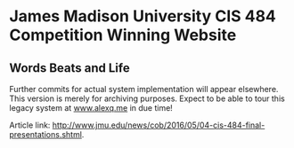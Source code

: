 # James Madison University CIS 484 Competition Winning Website
## Words Beats and Life

Further commits for actual system implementation will appear elsewhere. This version is merely for archiving purposes. Expect to be able to tour this legacy system at www.alexq.me in due time! 

Article link: http://www.jmu.edu/news/cob/2016/05/04-cis-484-final-presentations.shtml.
